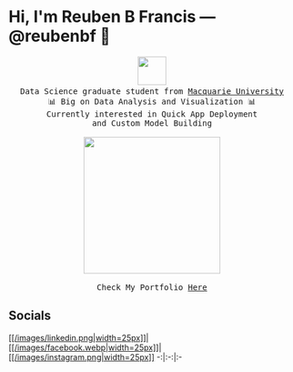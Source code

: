 # Hi, I'm Reuben B Francis — @reubenbf 👋
<p align="center">
  <img src="https://www.smogon.com/forums/attachments/unnamed-7-gif.84454/" width="50px">
  <samp>
    <br>Data Science graduate student from <a href="https://www.mq.edu.au/">Macquarie University</a>
      <br>📊 Big on Data Analysis and Visualization 📊
    <br>Currently interested in Quick App Deployment 
    <br>and Custom Model Building
    <br><br>
    <img src="https://i.imgur.com/SrExpSG.gif" width="240px" align="center">
    <br>
    <br> Check My Portfolio <a 
    href="https://reubenbf.github.io/Reuben_Portfolio/">Here</a>
  </samp>
</p>


## Socials
[[[/images/linkedin.png|width=25px]]](https://www.linkedin.com/in/reuben-bernard-francis/)|[[[/images/facebook.webp|width=25px]]](https://www.facebook.com/reuben.francis)|[[[/images/instagram.png|width=25px]]](https://www.instagram.com/reuben.francis)
-:|:-:|:-

